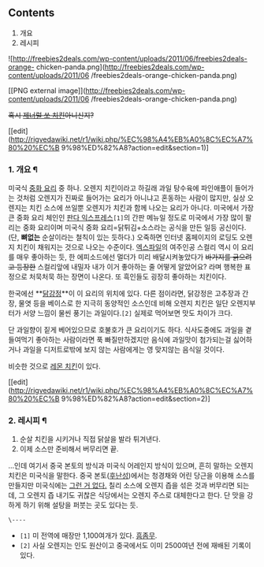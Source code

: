 ## Contents

    

1. 개요 
2. 레시피 

![http://freebies2deals.com/wp-content/uploads/2011/06/freebies2deals-orange-
chicken-panda.png](http://freebies2deals.com/wp-content/uploads/2011/06
/freebies2deals-orange-chicken-panda.png)

[[PNG external image]](http://freebies2deals.com/wp-content/uploads/2011/06
/freebies2deals-orange-chicken-panda.png)

  
<del>혹시 [제너럴 쏘 치킨](%EC%A0%9C%EB%84%88%EB%9F%B4%20%EC%8F%98%20%EC%B9%98%ED%82%A8.md)아니신지?</del>

[[edit](http://rigvedawiki.net/r1/wiki.php/%EC%98%A4%EB%A0%8C%EC%A7%80%20%EC%B
9%98%ED%82%A8?action=edit&section=1)]

### 1. 개요 ¶

미국식 [중화 요리](%EC%A4%91%ED%99%94%20%EC%9A%94%EB%A6%AC.md) 중 하나. 오렌지 치킨이라고 하길래
과일 탕수육에 파인애플이 들어가는 것처럼 오렌지가 진짜로 들어가는 요리가 아니냐고 혼동하는 사람이 많지만, 실상 오렌지는 치킨 소스에 쓰일뿐
오렌지가 치킨과 함께 나오는 요리가 아니다. 미국에서 가장 큰 중화 요리 체인인 [판다 익스프레스](%ED%8C%90%EB%8B%A4%20%EC%9D%B5%EC%8A%A4%ED%94%84%EB%A0%88%EC%8A%A4.md)`[1]`의 간판 메뉴일 정도로 미국에서 가장
많이 팔리는 중화 요리이며 미국식 중화 요리=닭튀김+소스라는 공식을 만든 일등 공신이다.(단, **뼈없는** 순살이라는 철칙이 있는
듯하다.) 오죽하면 인터넷 홈페이지의 로딩도 오렌지 치킨이 채워지는 것으로 나오는 수준이다.
[엑스파일](%EC%97%91%EC%8A%A4%ED%8C%8C%EC%9D%BC.md)의 여주인공 스컬리 역시 이 요리를 매우 좋아하는
듯, 한 에피소드에선 멀더가 미리 배달시켜놓았다가 <del>바가지를 긁으려고 등장한</del> 스컬리앞에 내밀자 내가 이거 좋아하는 줄
어떻게 알았어요? 라며 행복한 표정으로 처묵처묵 하는 장면이 나온다. 또 흑인들도 굉장히 좋아하는 치킨이다.

  

한국에선 **[닭강정](%EB%8B%AD%EA%B0%95%EC%A0%95.md)**이 이 요리의 위치에 있다. 다른 점이라면, 닭강정은
고추장과 간장, 물엿 등을 베이스로 한 지극히 동양적인 소스인데 비해 오렌지 치킨은 일단 오렌지부터가 서양 느낌이 물씬 풍기는
과일이다.`[2]` 실제로 먹어보면 맛도 차이가 크다.

  

단 과일향이 짙게 베어있으므로 호불호가 큰 요리이기도 하다. 식사도중에도 과일을 곁들여먹기 좋아하는 사람이라면 푹 빠질만하겠지만 음식에
과일맛이 첨가되는걸 싫어하거나 과일을 디저트로밖에 보지 않는 사람에게는 영 맞지않는 음식일 것이다.

  

비슷한 것으로 [레몬 치킨](%EB%A0%88%EB%AA%AC%20%EC%B9%98%ED%82%A8.md)이 있다.

  

[[edit](http://rigvedawiki.net/r1/wiki.php/%EC%98%A4%EB%A0%8C%EC%A7%80%20%EC%B
9%98%ED%82%A8?action=edit&section=2)]

### 2. 레시피 ¶

  1. 순살 치킨을 시키거나 직접 닭살을 발라 튀겨낸다.
  2. 이제 소스만 준비해서 버무리면 끝.  

…인데 여기서 중국 본토의 방식과 미국식 어레인지 방식이 있으며, 흔히 말하는 오렌지 치킨은 미국식을 말한다. 중국 본토([후난성](%ED%9B%84%EB%82%9C%20%EC%84%B1.md))에서는 청경채와 어린 당근을 이용해 소스를 만들지만 미국식에는
[그런 거 없다.](%EA%B7%B8%EB%9F%B0%20%EA%B1%B0%20%EC%97%86%EB%8B%A4..md) 칠리 소스에
오렌지 즙을 섞은 것과 버무리면 되는데, 그 오렌지 즙 내기도 귀찮은 식당에서는 오렌지 주스로 대체한다고 한다. 단 맛을 강하게 하기 위해
설탕을 퍼붓는 곳도 있다는 듯.

`\----`

  * `[1]` 미 전역에 매장만 1,100여개가 있다. [흠좀무](%ED%9D%A0%EC%A2%80%EB%AC%B4.md).
  * `[2]` 사실 오렌지는 인도 원산이고 중국에서도 이미 2500여년 전에 재배된 기록이 있다.

